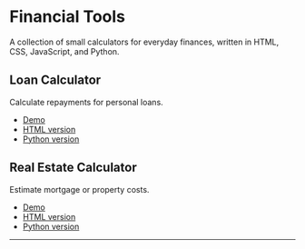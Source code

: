 # Financial Tools

A collection of small calculators for everyday finances, written in HTML, CSS, JavaScript, and Python.

## Loan Calculator
Calculate repayments for personal loans.
- [Demo](https://tsashraf.github.io/Financial_Tools/index.html)
- [HTML version](loan_calculator/index.html)
- [Python version](loan_calculator/loan_calculator.py)

## Real Estate Calculator
Estimate mortgage or property costs.
- [Demo](https://tsashraf.github.io/index.html)
- [HTML version](real_estate_calculator/index.html)
- [Python version](real_estate_calculator/real_estate_calculator.py)

---


